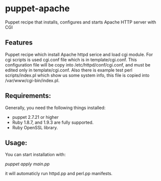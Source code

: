 puppet-apache
=============

Puppet recipe that installs, configures and starts Apache HTTP server with CGI

## Features ##

Puppet recipe which install Apache httpd serice and load cgi module. 
For cgi scripts is used cgi.conf file which is in template/cgi.conf.
This configuration file will be copy into /etc/httpd/conf/cgi.conf,
and must be edited only in template/cgi.conf.
Also there is example test perl scripts/index.pl which show us some system info,
this file is copied into /var/www/cgi-bin/index.pl.

## Requirements: ##
Generally, you need the following things installed:

* puppet 2.7.21 or higher
* Ruby 1.8.7, and 1.9.3 are fully supported.
* Ruby OpenSSL library.

## Usage: ##

You can start installation with:

*puppet apply main.pp*

it will automaticly run httpd.pp and perl.pp manifests.

